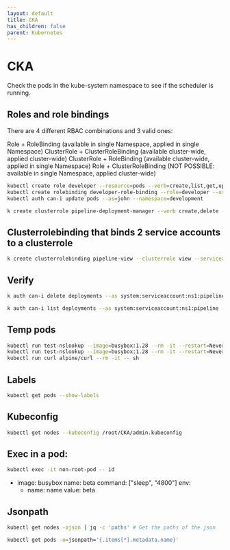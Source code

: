 ```yaml
---
layout: default
title: CKA
has_children: false
parent: Kubernetes
---
```


# CKA

Check the pods in the kube-system namespace to see if the scheduler is running.

## Roles and role bindings

There are 4 different RBAC combinations and 3 valid ones:

Role + RoleBinding (available in single Namespace, applied in single Namespace)
ClusterRole + ClusterRoleBinding (available cluster-wide, applied cluster-wide)
ClusterRole + RoleBinding (available cluster-wide, applied in single Namespace)
Role + ClusterRoleBinding (NOT POSSIBLE: available in single Namespace, applied cluster-wide)


```bash
kubectl create role developer --resource=pods --verb=create,list,get,update,delete --namespace=development
kubectl create rolebinding developer-role-binding --role=developer --user=john --namespace=development
kubectl auth can-i update pods --as=john --namespace=development

k create clusterrole pipeline-deployment-manager --verb create,delete --resource deployments
```
## Clusterrolebinding that binds 2 service accounts to a clusterrole
```bash
k create clusterrolebinding pipeline-view --clusterrole view --serviceaccount ns1:pipeline --serviceaccount ns2:pipeline
```

## Verify
```bash
k auth can-i delete deployments --as system:serviceaccount:ns1:pipeline -n ns1

k auth can-i list deployments --as system:serviceaccount:ns1:pipeline -n ns1

```

## Temp pods

```bash
kubectl run test-nslookup --image=busybox:1.28 --rm -it --restart=Never -- nslookup nginx-resolver-service
kubectl run test-nslookup --image=busybox:1.28 --rm -it --restart=Never -- nslookup nginx-resolver-service > /root/CKA/nginx.svc
kubectl run curl alpine/curl --rm -it -- sh
```

## Labels

```bash
kubectl get pods --show-labels
```

## Kubeconfig

```bash
kubectl get nodes --kubeconfig /root/CKA/admin.kubeconfig
```

## Exec in a pod:
```bash
kubectl exec -it non-root-pod -- id
```


  - image: busybox
    name: beta
    command: ["sleep", "4800"]
    env:
    - name: name
      value: beta


## Jsonpath

```bash
kubectl get nodes -ojson | jq -c 'paths' # Get the paths of the json

kubectl get pods -o=jsonpath='{.items[*].metadata.name}'
